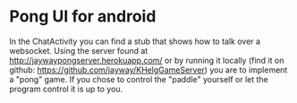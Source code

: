 # Pong UI for android

In the ChatActivity you can find a stub that shows how to talk over a websocket. 
Using the server found at http://jaywaypongserver.herokuapp.com/ or by running it locally
(find it on github: https://github.com/jayway/KHelgGameServer) you are to implement a "pong" game.
If you chose to control the "paddle" yourself or let the program control it is up to you.

